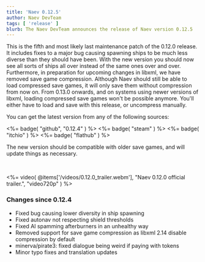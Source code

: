 ```yaml
---
title: 'Naev 0.12.5'
author: Naev DevTeam
tags: [ 'release' ]
blurb: The Naev DevTeam announces the release of Naev version 0.12.5
---
```


This is the fifth and most likely last maintenance patch of the 0.12.0 release.
It includes fixes to a major bug causing spawning ships to be much less diverse
than they should have been. With the new version you should now see all sorts
of ships all over instead of the same ones over and over.
Furthermore, in preparation for upcoming changes in libxml, we have removed
save game compression. Although Naev should still be able to load compressed
save games, it will only save them without compression from now on. From 0.13.0
onwards, and on systems using newer versions of libxml, loading compressed save
games won't be possible anymore. You'll either have to load and save with this
release, or uncompress manually.

You can get the latest version from any of the following sources:

<%= badge( "github", "0.12.4" ) %>
<%= badge( "steam" ) %>
<%= badge( "itchio" ) %>
<%= badge( "flathub" ) %>

The new version should be compatible with older save games, and will update
things as necessary.

<br>

<%= video( @items['/videos/0.12.0_trailer.webm'], "Naev 0.12.0 official trailer.", "video720p" ) %>

### Changes since 0.12.4
* Fixed bug causing lower diversity in ship spawning
* Fixed autonav not respecting shield thresholds
* Fixed AI spamming afterburners in an unhealthy way
* Removed support for save game compression as libxml 2.14 disable compression by default
* minerva/pirate3: fixed dialogue being weird if paying with tokens
* Minor typo fixes and translation updates
